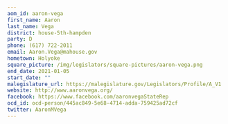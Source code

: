 ```yaml
---
aom_id: aaron-vega
first_name: Aaron
last_name: Vega
district: house-5th-hampden
party: D
phone: (617) 722-2011
email: Aaron.Vega@mahouse.gov
hometown: Holyoke
square_picture: /img/legislators/square-pictures/aaron-vega.png
end_date: 2021-01-05
start_date: ""
malegislature_url: https://malegislature.gov/Legislators/Profile/A_V1
website: http://www.aaronvega.org/
facebook: https://www.facebook.com/aaronvegaStateRep
ocd_id: ocd-person/445ac849-5e68-4714-adda-759425ad72cf
twitter: AaronMVega
---
```

